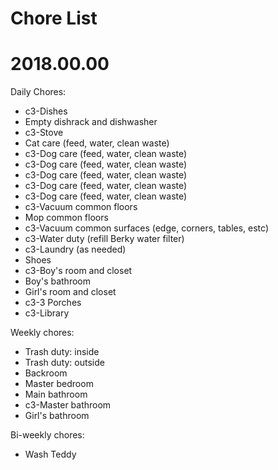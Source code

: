 # Chore List
# 2018.00.00



Daily Chores:
   * c3-Dishes
   * Empty dishrack and dishwasher
   * c3-Stove
   * Cat care (feed, water, clean waste)
   * c3-Dog care (feed, water, clean waste)
   * c3-Dog care (feed, water, clean waste)
   * c3-Dog care (feed, water, clean waste)
   * c3-Dog care (feed, water, clean waste)
   * c3-Dog care (feed, water, clean waste)
   * c3-Vacuum common floors
   * Mop common floors
   * c3-Vacuum common surfaces (edge, corners, tables, estc)
   * c3-Water duty (refill Berky water filter)
   * c3-Laundry (as needed)
   * Shoes
   * c3-Boy's room and closet
   * Boy's bathroom
   * Girl's room and closet
   * c3-3 Porches
   * c3-Library




Weekly chores:
   * Trash duty: inside
   * Trash duty: outside
   * Backroom
   * Master bedroom
   * Main bathroom
   * c3-Master bathroom
   * Girl's bathroom





Bi-weekly chores:
   * Wash Teddy
